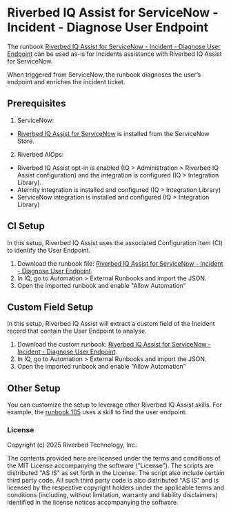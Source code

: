 # Riverbed IQ Assist for ServiceNow - Incident - Diagnose User Endpoint

The runbook [Riverbed IQ Assist for ServiceNow - Incident - Diagnose User Endpoint](./Riverbed%20IQ%20Assist%20for%20ServiceNow%20-%20Incident%20-%20Diagnose%20User%20Endpoint.json) can be used as-is for Incidents assistance with Riverbed IQ Assist for ServiceNow.

When triggered from ServiceNow, the runbook diagnoses the user’s endpoint and enriches the incident ticket.

## Prerequisites

1. ServiceNow:
  - [Riverbed IQ Assist for ServiceNow](https://store.servicenow.com/sn_appstore_store.do#!/store/search?q=Riverbed) is installed from the ServiceNow Store.

2. Riverbed AIOps:
  - Riverbed IQ Assist opt-in is enabled (IQ > Administration > Riverbed IQ Assist configuration) and the integration is configured (IQ > Integration Library).
  - Aternity integration is installed and configured (IQ > Integration Library)
  - ServiceNow integration is installed and configured (IQ > Integration Library)

## CI Setup

In this setup, Riverbed IQ Assist uses the associated Configuration Item (CI) to identify the User Endpoint. 

1. Download the runbook file: [Riverbed IQ Assist for ServiceNow - Incident - Diagnose User Endpoint](./Riverbed%20IQ%20Assist%20for%20ServiceNow%20-%20Incident%20-%20Diagnose%20User%20Endpoint.json).
2. In IQ, go to Automation > External Runbooks and import the JSON.
3. Open the imported runbook and enable "Allow Automation"

## Custom Field Setup

In this setup, Riverbed IQ Assist will extract a custom field of the Incident record that contain the User Endpoint to analyse.

1. Download the custom runbook: [Riverbed IQ Assist for ServiceNow - Incident - Diagnose User Endpoint](./Riverbed%20IQ%20Assist%20for%20ServiceNow%20-%20Incident%20-%20Diagnose%20User%20Endpoint%20from%20Incident%20Custom%20Field.json).
2. In IQ, go to Automation > External Runbooks and import the JSON.
3. Open the imported runbook and enable "Allow Automation"

## Other Setup

You can customize the setup to leverage other Riverbed IQ Assist skills. For example, the [runbook 105](../105-riverbed-iq-assist-for-servicenow-incident-caller-endpoint-diagnostic/) uses a skill to find the user endpoint.


### License

Copyright (c) 2025 Riverbed Technology, Inc.

The contents provided here are licensed under the terms and conditions of the MIT License accompanying the software ("License"). The scripts are distributed "AS IS" as set forth in the License. The script also include certain third party code. All such third party code is also distributed "AS IS" and is licensed by the respective copyright holders under the applicable terms and conditions (including, without limitation, warranty and liability disclaimers) identified in the license notices accompanying the software.
